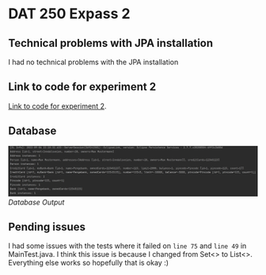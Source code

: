 # DAT 250 Expass 2

## Technical problems with JPA installation
I had no technical problems with the JPA installation

## Link to code for experiment 2
[Link to code for experiment 2](https://github.com/wuw012/dat250-experiment2).

## Database
![Database Output](DatabaseOutput.JPG)
*Database Output*


## Pending issues
I had some issues with the tests where it failed on `line 75` and `line 49` in MainTest.java. 
I think this issue is because I changed from Set<> to List<>. 
Everything else works so hopefully that is okay :)
